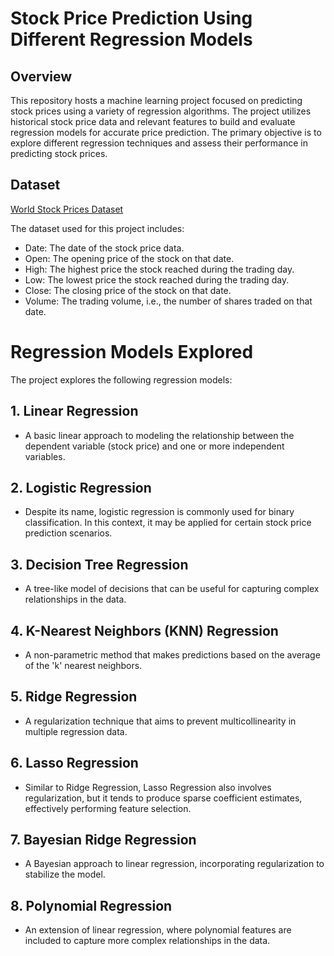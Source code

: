 # Stock Price Prediction Using Different Regression Models

## Overview

This repository hosts a machine learning project focused on predicting stock prices using a variety of regression algorithms. The project utilizes historical stock price data and relevant features to build and evaluate regression models for accurate price prediction. The primary objective is to explore different regression techniques and assess their performance in predicting stock prices.


  ## Dataset
  [World Stock Prices Dataset](https://www.kaggle.com/datasets/nelgiriyewithana/world-stock-prices-daily-updating)

  The dataset used for this project includes:
- Date: The date of the stock price data.
- Open: The opening price of the stock on that date.
- High: The highest price the stock reached during the trading day.
- Low: The lowest price the stock reached during the trading day.
- Close: The closing price of the stock on that date.
- Volume: The trading volume, i.e., the number of shares traded on that date.

# Regression Models Explored

The project explores the following regression models:

## 1. **Linear Regression**
   - A basic linear approach to modeling the relationship between the dependent variable (stock price) and one or more independent variables.

## 2. **Logistic Regression**
   - Despite its name, logistic regression is commonly used for binary classification. In this context, it may be applied for certain stock price prediction scenarios.

## 3. **Decision Tree Regression**
   - A tree-like model of decisions that can be useful for capturing complex relationships in the data.

## 4. **K-Nearest Neighbors (KNN) Regression**
   - A non-parametric method that makes predictions based on the average of the 'k' nearest neighbors.

## 5. **Ridge Regression**
   - A regularization technique that aims to prevent multicollinearity in multiple regression data.

## 6. **Lasso Regression**
   - Similar to Ridge Regression, Lasso Regression also involves regularization, but it tends to produce sparse coefficient estimates, effectively performing feature selection.

## 7. **Bayesian Ridge Regression**
   - A Bayesian approach to linear regression, incorporating regularization to stabilize the model.

## 8. **Polynomial Regression**
   - An extension of linear regression, where polynomial features are included to capture more complex relationships in the data.



    


